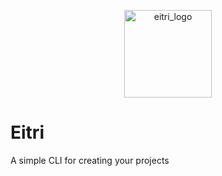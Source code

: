 <p align="center">
	<img width="140" src="https://up.boohee.cn/house/u/fe/eitri_logo.png" alt="eitri_logo">
</p>

# Eitri
A simple CLI for creating your projects

